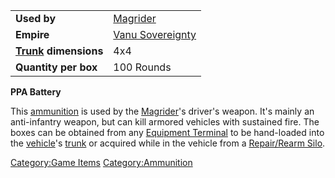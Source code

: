 |                                             |                                                    |
| ------------------------------------------- | -------------------------------------------------- |
| **Used by**                                 | [Magrider](Magrider.md "wikilink")                 |
| **Empire**                                  | [Vanu Sovereignty](Vanu_Sovereignty.md "wikilink") |
| **[Trunk](Trunk.md "wikilink") dimensions** | 4x4                                                |
| **Quantity per box**                        | 100 Rounds                                         |

**PPA Battery**

This [ammunition](ammunition.md "wikilink") is used by the
[Magrider](Magrider.md "wikilink")'s driver's weapon. It's mainly an
anti-infantry weapon, but can kill armored vehicles with sustained fire.
The boxes can be obtained from any [Equipment
Terminal](Equipment_Terminal.md "wikilink") to be hand-loaded into the
[vehicle](vehicle.md "wikilink")'s [trunk](trunk.md "wikilink") or acquired
while in the vehicle from a [Repair/Rearm
Silo](Repair.md/Rearm_Silo "wikilink").

[Category:Game Items](Category:Game_Items.md "wikilink")
[Category:Ammunition](Category:Ammunition.md "wikilink")
